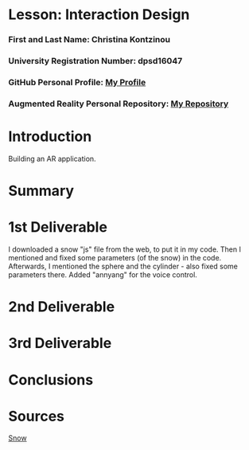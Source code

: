 # Lesson: Interaction Design

### First and Last Name: Christina Kontzinou
### University Registration Number: dpsd16047
### GitHub Personal Profile: [My Profile](https://github.com/dpsd16047)
### Augmented Reality Personal Repository: [My Repository](https://github.com/dpsd16047/Augmented-Reality)

# Introduction
Building an AR application.

# Summary


# 1st Deliverable
I downloaded a snow "js" file from the web, to put it in my code. Then I mentioned and fixed some parameters (of the snow) in the code. Afterwards, I mentioned the sphere and the cylinder - also fixed some parameters there. Added "annyang" for the voice control.

# 2nd Deliverable


# 3rd Deliverable 


# Conclusions


# Sources
[Snow](https://www.cssscript.com/winter-snow-animation/)
